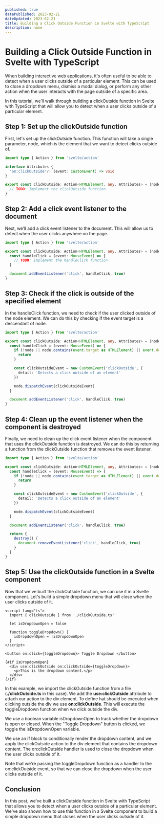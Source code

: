 ```yaml
---
published: true
datePublished: 2023-02-21
dateUpdated: 2023-02-21
title: Building a Click Outside Function in Svelte with TypeScript
description: none
---
```


# Building a Click Outside Function in Svelte with TypeScript

When building interactive web applications, it's often useful to be able to detect when a user clicks outside of a particular element. This can be used to close a dropdown menu, dismiss a modal dialog, or perform any other action when the user interacts with the page outside of a specific area.

In this tutorial, we'll walk through building a clickOutside function in Svelte with TypeScript that will allow you to detect when a user clicks outside of a particular element.

## Step 1: Set up the clickOutside function

First, let's set up the clickOutside function. This function will take a single parameter, node, which is the element that we want to detect clicks outside of.

```typescript
import type { Action } from 'svelte/action'

interface Attributes {
  'on:clickOutside'?: (event: CustomEvent) => void
}

export const clickOutside: Action<HTMLElement, any, Attributes> = (node) => {
  // TODO: Implement the clickOutside function
}
```

## Step 2: Add a click event listener to the document

Next, we'll add a click event listener to the document. This will allow us to detect when the user clicks anywhere on the page.

```typescript
import type { Action } from 'svelte/action'

export const clickOutside: Action<HTMLElement, any, Attributes> = (node) => {
  const handleClick = (event: MouseEvent) => {
    // TODO: Implement the handleClick function
  }

  document.addEventListener('click', handleClick, true)
}
```

## Step 3: Check if the click is outside of the specified element

In the handleClick function, we need to check if the user clicked outside of the node element. We can do this by checking if the event target is a descendant of node.

```typescript
import type { Action } from 'svelte/action'

export const clickOutside: Action<HTMLElement, any, Attributes> = (node) => {
  const handleClick = (event: MouseEvent) => {
    if (!node || node.contains(event.target as HTMLElement) || event.defaultPrevented) {
      return
    }

    const clickOutsideEvent = new CustomEvent('clickOutside', {
      detail: 'Detects a click outside of an element'
    })

    node.dispatchEvent(clickOutsideEvent)
  }

  document.addEventListener('click', handleClick, true)
}
```

## Step 4: Clean up the event listener when the component is destroyed

Finally, we need to clean up the click event listener when the component that uses the clickOutside function is destroyed. We can do this by returning a function from the clickOutside function that removes the event listener.

```typescript
import type { Action } from 'svelte/action'

export const clickOutside: Action<HTMLElement, any, Attributes> = (node) => {
  const handleClick = (event: MouseEvent) => {
    if (!node || node.contains(event.target as HTMLElement) || event.defaultPrevented) {
      return
    }

    const clickOutsideEvent = new CustomEvent('clickOutside', {
      detail: 'Detects a click outside of an element'
    })

    node.dispatchEvent(clickOutsideEvent)
  }

  document.addEventListener('click', handleClick, true)

  return {
    destroy() {
      document.removeEventListener('click', handleClick, true)
    }
  }
}
```

## Step 5: Use the clickOutside function in a Svelte component

Now that we've built the clickOutside function, we can use it in a Svelte component. Let's build a simple dropdown menu that will close when the user clicks outside of it.

```svelte
<script lang="ts">
  import { clickOutside } from './clickOutside.ts'

  let isDropdownOpen = false

  function toggleDropdown() {
    isDropdownOpen = !isDropdownOpen
  }
</script>

<button on:click={toggleDropdown}> Toggle Dropdown </button>

{#if isDropdownOpen}
  <div use:clickOutside on:clickOutside={toggleDropdown}>
    <p>This is the dropdown content.</p>
  </div>
{/if}
```

In this example, we import the clickOutside function from a file (**./clickOutside.ts** in this case). We add the **use:clickOutside** attribute to attach our action to the div element. To define hat should be executed when clicking outside the div we use **on:clickOutside**. This will execute the toggleDropdown function when we click outside the div.

We use a boolean variable isDropdownOpen to track whether the dropdown is open or closed. When the "Toggle Dropdown" button is clicked, we toggle the isDropdownOpen variable.

We use an if block to conditionally render the dropdown content, and we apply the clickOutside action to the div element that contains the dropdown content. The on:clickOutside handler is used to close the dropdown when the user clicks outside of it.

Note that we're passing the toggleDropdown function as a handler to the on:clickOutside event, so that we can close the dropdown when the user clicks outside of it.

## Conclusion

In this post, we've built a clickOutside function in Svelte with TypeScript that allows you to detect when a user clicks outside of a particular element. We've also shown how to use this function in a Svelte component to build a simple dropdown menu that closes when the user clicks outside of it.
